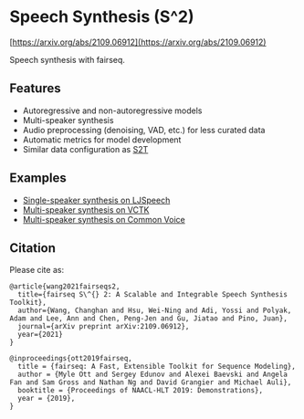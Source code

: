 Speech Synthesis (S^2)
===
[https://arxiv.org/abs/2109.06912](https://arxiv.org/abs/2109.06912)

Speech synthesis with fairseq.

## Features

- Autoregressive and non-autoregressive models
- Multi-speaker synthesis
- Audio preprocessing (denoising, VAD, etc.) for less curated data
- Automatic metrics for model development
- Similar data configuration as [S2T](../speech_to_text/README.md)

## Examples

- [Single-speaker synthesis on LJSpeech](docs/ljspeech_example.md)
- [Multi-speaker synthesis on VCTK](docs/vctk_example.md)
- [Multi-speaker synthesis on Common Voice](docs/common_voice_example.md)

## Citation

Please cite as:

```
@article{wang2021fairseqs2,
  title={fairseq S\^{} 2: A Scalable and Integrable Speech Synthesis Toolkit},
  author={Wang, Changhan and Hsu, Wei-Ning and Adi, Yossi and Polyak, Adam and Lee, Ann and Chen, Peng-Jen and Gu, Jiatao and Pino, Juan},
  journal={arXiv preprint arXiv:2109.06912},
  year={2021}
}

@inproceedings{ott2019fairseq,
  title = {fairseq: A Fast, Extensible Toolkit for Sequence Modeling},
  author = {Myle Ott and Sergey Edunov and Alexei Baevski and Angela Fan and Sam Gross and Nathan Ng and David Grangier and Michael Auli},
  booktitle = {Proceedings of NAACL-HLT 2019: Demonstrations},
  year = {2019},
}
```
